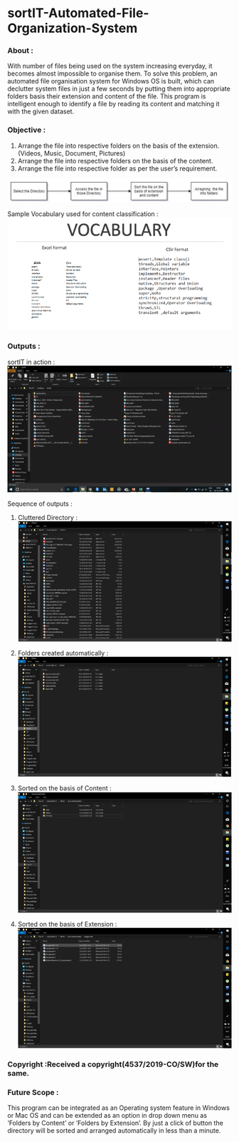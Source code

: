 # sortIT-Automated-File-Organization-System
<b><h3>About :</h3></b>
With number of files being used on the system increasing everyday, it becomes almost impossible to organise them. To solve this problem, an automated file organisation system for Windows OS is built, which can declutter system files in just a few seconds by putting them into appropriate folders basis their extension and content of the file. This program is intelligent enough to identify a file by reading its content and matching it with the given dataset.

<b><h3>Objective :</h3></b>
1. Arrange the file into respective folders on the basis of the extension. (Videos, Music, Document, Pictures)
2. Arrange the file into respective folders on the basis of the content. 
3. Arrange the file into respective folder as per the user’s requirement. 

![](static/images/1.png)

Sample Vocabulary used for content classification : 
![](static/images/vocab.png)

<b><h3>Outputs :</h3></b>
sortIT in action : 
![](static/images/2.gif)

Sequence of outputs : 
1. Cluttered Directory :
![](static/images/cluttered.png)

2. Folders created automatically :
![](static/images/sorted.png)

3. Sorted on the basis of Content :
![](static/images/content.png)

4. Sorted on the basis of Extension :
![](static/images/extension.png)

<b><h3>Copyright :Received a copyright(4537/2019-CO/SW)for the same.</h3></b>

<b><h3>Future Scope :</h3></b>
This program can be integrated as an Operating system feature in Windows or Mac OS and can be extended as an option in drop down menu as ‘Folders by Content’ or ‘Folders by Extension’. By just a click of button the directory will be sorted and arranged automatically in less than a minute. 
